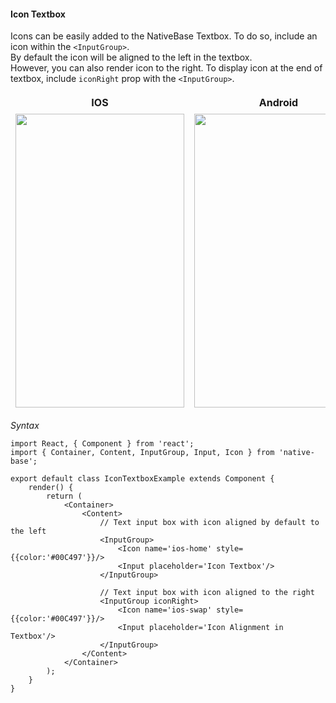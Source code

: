 #### Icon Textbox

Icons can be easily added to the NativeBase Textbox. To do so, include an icon within the <code>&lt;InputGroup></code>. <br />
By default the icon will be aligned to the left in the textbox.<br />
However, you can also render icon to the right. To display icon at the end of textbox, include <code>iconRight</code> prop with the <code>&lt;InputGroup></code>.

<table>
      <thead>
        <tr style="border-style: hidden">
          <th style="border-style: hidden">IOS</th>
          <th>Android</th>
        </tr>
      </thead>
      <thead>
        <tr style="border-style: hidden">
          <th style="border-style: hidden"><img height="470" width="270" src="{{('../../assets/ios/components/icon-textbox.png')}}" alt="" /></th>
          <th><img height="470" width="270" src="{{('../../assets/android/components/icon-textbox.png')}}" alt="" /></th>
        </tr>
      </thead>
    </table>

*Syntax*        
<pre class="line-numbers"><code class="language-jsx">import React, { Component } from 'react';
import { Container, Content, InputGroup, Input, Icon } from 'native-base';
​
export default class IconTextboxExample extends Component {
    render() {
        return (
            &lt;Container>
                &lt;Content>
                    // Text input box with icon aligned by default to the left
                    &lt;InputGroup>
                        &lt;Icon name='ios-home' style=&#123;{color:'#00C497'}}/>
                        &lt;Input placeholder='Icon Textbox'/>
                    &lt;/InputGroup>

                    // Text input box with icon aligned to the right
                    &lt;InputGroup iconRight>
                        &lt;Icon name='ios-swap' style=&#123;{color:'#00C497'}}/>
                        &lt;Input placeholder='Icon Alignment in Textbox'/>
                    &lt;/InputGroup>
                &lt;/Content>
            &lt;/Container>
        );
    }
}</code></pre>
